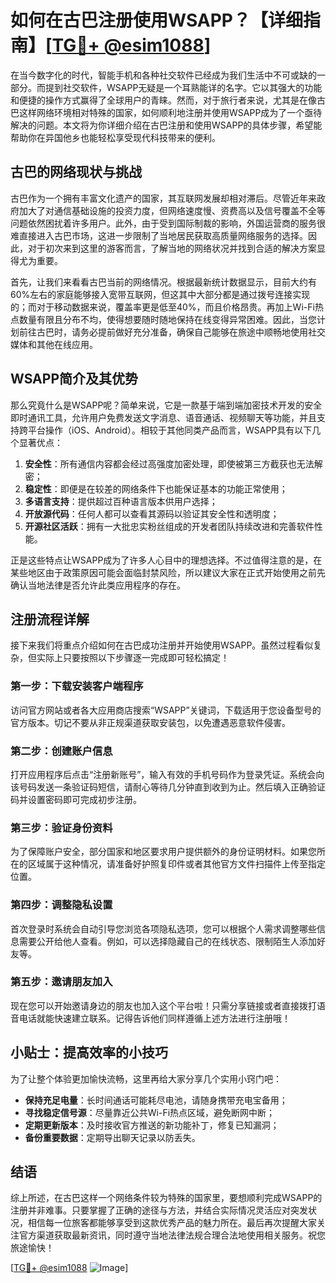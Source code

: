 # 如何在古巴注册使用WSAPP？【详细指南】[[TG💪+ @esim1088](https://t.me/s/esim1088)]

在当今数字化的时代，智能手机和各种社交软件已经成为我们生活中不可或缺的一部分。而提到社交软件，WSAPP无疑是一个耳熟能详的名字。它以其强大的功能和便捷的操作方式赢得了全球用户的青睐。然而，对于旅行者来说，尤其是在像古巴这样网络环境相对特殊的国家，如何顺利地注册并使用WSAPP成为了一个亟待解决的问题。本文将为你详细介绍在古巴注册和使用WSAPP的具体步骤，希望能帮助你在异国他乡也能轻松享受现代科技带来的便利。

## 古巴的网络现状与挑战

古巴作为一个拥有丰富文化遗产的国家，其互联网发展却相对滞后。尽管近年来政府加大了对通信基础设施的投资力度，但网络速度慢、资费高以及信号覆盖不全等问题依然困扰着许多用户。此外，由于受到国际制裁的影响，外国运营商的服务很难直接进入古巴市场，这进一步限制了当地居民获取高质量网络服务的选择。因此，对于初次来到这里的游客而言，了解当地的网络状况并找到合适的解决方案显得尤为重要。

首先，让我们来看看古巴当前的网络情况。根据最新统计数据显示，目前大约有60%左右的家庭能够接入宽带互联网，但这其中大部分都是通过拨号连接实现的；而对于移动数据来说，覆盖率更是低至40%，而且价格昂贵。再加上Wi-Fi热点数量有限且分布不均，使得想要随时随地保持在线变得异常困难。因此，当您计划前往古巴时，请务必提前做好充分准备，确保自己能够在旅途中顺畅地使用社交媒体和其他在线应用。

## WSAPP简介及其优势

那么究竟什么是WSAPP呢？简单来说，它是一款基于端到端加密技术开发的安全即时通讯工具，允许用户免费发送文字消息、语音通话、视频聊天等功能，并且支持跨平台操作（iOS、Android）。相较于其他同类产品而言，WSAPP具有以下几个显著优点：

1. **安全性**：所有通信内容都会经过高强度加密处理，即使被第三方截获也无法解密；
2. **稳定性**：即便是在较差的网络条件下也能保证基本的功能正常使用；
3. **多语言支持**：提供超过百种语言版本供用户选择；
4. **开放源代码**：任何人都可以查看其源码以验证其安全性和透明度；
5. **开源社区活跃**：拥有一大批忠实粉丝组成的开发者团队持续改进和完善软件性能。

正是这些特点让WSAPP成为了许多人心目中的理想选择。不过值得注意的是，在某些地区由于政策原因可能会面临封禁风险，所以建议大家在正式开始使用之前先确认当地法律是否允许此类应用程序的存在。

## 注册流程详解

接下来我们将重点介绍如何在古巴成功注册并开始使用WSAPP。虽然过程看似复杂，但实际上只要按照以下步骤逐一完成即可轻松搞定！

### 第一步：下载安装客户端程序
访问官方网站或者各大应用商店搜索“WSAPP”关键词，下载适用于您设备型号的官方版本。切记不要从非正规渠道获取安装包，以免遭遇恶意软件侵害。

### 第二步：创建账户信息
打开应用程序后点击“注册新账号”，输入有效的手机号码作为登录凭证。系统会向该号码发送一条验证码短信，请耐心等待几分钟直到收到为止。然后填入正确验证码并设置密码即可完成初步注册。

### 第三步：验证身份资料
为了保障账户安全，部分国家和地区要求用户提供额外的身份证明材料。如果您所在的区域属于这种情况，请准备好护照复印件或者其他官方文件扫描件上传至指定位置。

### 第四步：调整隐私设置
首次登录时系统会自动引导您浏览各项隐私选项，您可以根据个人需求调整哪些信息需要公开给他人查看。例如，可以选择隐藏自己的在线状态、限制陌生人添加好友等。

### 第五步：邀请朋友加入
现在您可以开始邀请身边的朋友也加入这个平台啦！只需分享链接或者直接拨打语音电话就能快速建立联系。记得告诉他们同样遵循上述方法进行注册哦！

## 小贴士：提高效率的小技巧

为了让整个体验更加愉快流畅，这里再给大家分享几个实用小窍门吧：
- **保持充足电量**：长时间通话可能耗尽电池，请随身携带充电宝备用；
- **寻找稳定信号源**：尽量靠近公共Wi-Fi热点区域，避免断网中断；
- **定期更新版本**：及时接收官方推送的新功能补丁，修复已知漏洞；
- **备份重要数据**：定期导出聊天记录以防丢失。

## 结语

综上所述，在古巴这样一个网络条件较为特殊的国家里，要想顺利完成WSAPP的注册并非难事。只要掌握了正确的途径与方法，并结合实际情况灵活应对突发状况，相信每一位旅客都能够享受到这款优秀产品的魅力所在。最后再次提醒大家关注官方渠道获取最新资讯，同时遵守当地法律法规合理合法地使用相关服务。祝您旅途愉快！

[[TG💪+ @esim1088](https://t.me/s/esim1088) ![Image](https://i.postimg.cc/4NQfJmqS/Snipaste-2025-05-13-00-14-12.png)]